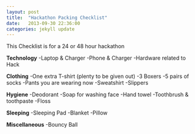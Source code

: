 ```yaml
---
layout: post
title:  "Hackathon Packing Checklist"
date:   2013-09-30 22:36:00
categories: jekyll update
---
```


This Checklist is for a 24 or 48 hour hackathon

__Technology__
-Laptop & Charger
-Phone & Charger
-Hardware related to Hack

__Clothing__
-One extra T-shirt (plenty to be given out)
-3 Boxers
-5 pairs of socks
-Pants you are wearing now
-Sweatshirt
-Slippers

__Hygiene__
-Deodorant
-Soap for washing face
-Hand towel
-Toothbrush & toothpaste
-Floss

__Sleeping__
-Sleeping Pad
-Blanket
-Pillow

__Miscellaneous__
-Bouncy Ball
